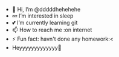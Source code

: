 - 👋 Hi, I’m @dddddhehehehe
- 💤 I’m interested in sleep
- 💕 I’m currently learning git
- 📫 How to reach me :on internet
- ⚡ Fun fact: havn't done any homework:<
- Heyyyyyyyyyyyyy🙌

<!---
dddddhehehehe/dddddhehehehe is a ✨ special ✨ repository because its `README.md` (this file) appears on your GitHub profile.
You can click the Preview link to take a look at your changes.
--->

